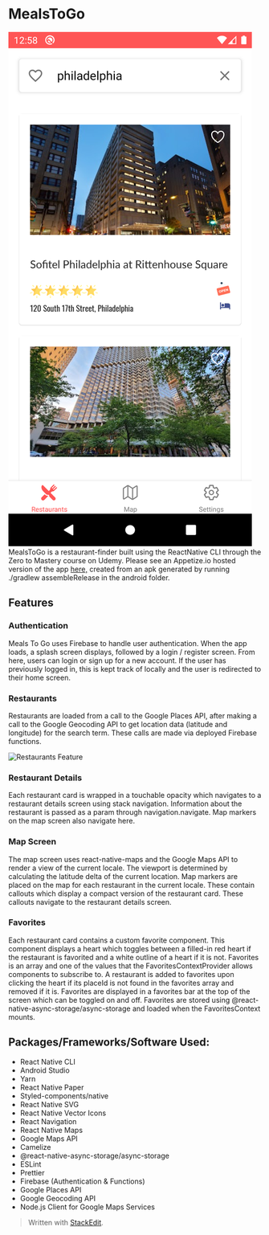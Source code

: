 ﻿
# MealsToGo
![Search Screen](./read_me_images/search_screen.png)
MealsToGo is a restaurant-finder built using the ReactNative CLI through the Zero to Mastery course on Udemy. Please see an Appetize.io hosted version of the app [here,](https://appetize.io/app/xcgyhuzkgfbqhjan708x2htw9m?device=pixel4&language=en&scale=75&orientation=portrait&osVersion=10.0) created from an apk generated by running ./gradlew assembleRelease in the android folder.

## Features
### Authentication
Meals To Go uses Firebase to handle user authentication. When the app loads, a splash screen displays, followed by a login / register screen. From here, users can login or sign up for a new account. If the user has previously logged in, this is kept track of locally and the user is redirected to their home screen.
### Restaurants
Restaurants are loaded from a call to the Google Places API, after making a call to the Google Geocoding API to get location data (latitude and longitude) for the search term. These calls are made via deployed Firebase functions.

![Restaurants Feature](./read_me_images/restaurants.gif)

### Restaurant Details
Each restaurant card is wrapped in a touchable opacity which navigates to a restaurant details screen using stack navigation. Information about the restaurant is passed as a param through navigation.navigate. Map markers on the map screen also navigate here.

### Map Screen
The map screen uses react-native-maps and the Google Maps API to render a view of the current locale. The viewport is determined by calculating the latitude delta of the current location. Map markers are placed on the map for each restaurant in the current locale. These contain callouts which display a compact version of the restaurant card. These callouts navigate to the restaurant details screen.

### Favorites
Each restaurant card contains a custom favorite component. This component displays a heart which toggles between a filled-in red heart if the restaurant is favorited and a white outline of a heart if it is not. Favorites is an array and one of the values that the FavoritesContextProvider allows components to subscribe to. A restaurant is added to favorites upon clicking the heart if its placeId is not found in the favorites array and removed if it is.
Favorites are displayed in a favorites bar at the top of the screen which can be toggled on and off. Favorites are stored using @react-native-async-storage/async-storage and loaded when the FavoritesContext mounts.

## Packages/Frameworks/Software Used:

 - React Native CLI
 - Android Studio
 - Yarn
 - React Native Paper
 - Styled-components/native
 - React Native SVG
 - React Native Vector Icons
 - React Navigation
 - React Native Maps
 - Google Maps API
 - Camelize
 - @react-native-async-storage/async-storage
 - ESLint
 - Prettier
 - Firebase (Authentication & Functions)
 - Google Places API
 - Google Geocoding API
 - Node.js Client for Google Maps Services

> Written with [StackEdit](https://stackedit.io/).
